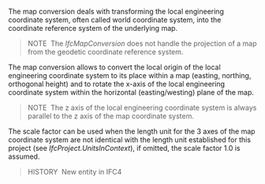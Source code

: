 The map conversion deals with transforming the local engineering coordinate system, often called world coordinate system, into the coordinate reference system of the underlying map.

> NOTE&nbsp; The _IfcMapConversion_ does not handle the projection of a map from the geodetic coordinate reference system.

The map conversion allows to convert the local origin of the local engineering coordinate system to its place within a map (easting, northing, orthogonal height) and to rotate the x-axis of the local engineering coordinate system within the horizontal (easting/westing) plane of the map.

> NOTE&nbsp; The z axis of the local engineering coordinate system is always parallel to the z axis of the map coordinate system.

The scale factor can be used when the length unit for the 3 axes of the map coordinate system are not identical with the length unit established for this project (see _IfcProject.UnitsInContext_), if omitted, the scale factor 1.0 is assumed.

> HISTORY&nbsp; New entity in IFC4
